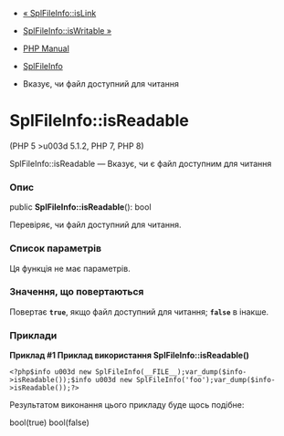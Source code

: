 - [« SplFileInfo::isLink](splfileinfo.islink.md)
- [SplFileInfo::isWritable »](splfileinfo.iswritable.md)

- [PHP Manual](index.md)
- [SplFileInfo](class.splfileinfo.md)
- Вказує, чи файл доступний для читання

# SplFileInfo::isReadable

(PHP 5 \>u003d 5.1.2, PHP 7, PHP 8)

SplFileInfo::isReadable — Вказує, чи є файл доступним для
читання

### Опис

public **SplFileInfo::isReadable**(): bool

Перевіряє, чи файл доступний для читання.

### Список параметрів

Ця функція не має параметрів.

### Значення, що повертаються

Повертає **`true`**, якщо файл доступний для читання; **`false`** в
інакше.

### Приклади

**Приклад #1 Приклад використання **SplFileInfo::isReadable()****

` <?php$info u003d new SplFileInfo(__FILE__);var_dump($info->isReadable());$info u003d new SplFileInfo('foo');var_dump($info->isReadable());?> `

Результатом виконання цього прикладу буде щось подібне:

bool(true)
bool(false)
